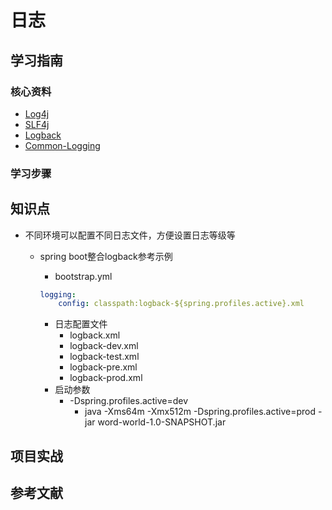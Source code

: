 # 日志

## 学习指南

### 核心资料

* [Log4j](https://logging.apache.org/log4j/2.x/)
* [SLF4j](https://www.slf4j.org)
* [Logback](https://logback.qos.ch)
* [Common-Logging](http://commons.apache.org/proper/commons-logging)

### 学习步骤

## 知识点

* 不同环境可以配置不同日志文件，方便设置日志等级等
  * spring boot整合logback参考示例
    * bootstrap.yml

    ``` yml
    logging:
        config: classpath:logback-${spring.profiles.active}.xml
    ```

    * 日志配置文件
      * logback.xml
      * logback-dev.xml
      * logback-test.xml
      * logback-pre.xml
      * logback-prod.xml
    * 启动参数
      * -Dspring.profiles.active=dev
        * java -Xms64m -Xmx512m -Dspring.profiles.active=prod -jar word-world-1.0-SNAPSHOT.jar

## 项目实战

## 参考文献
